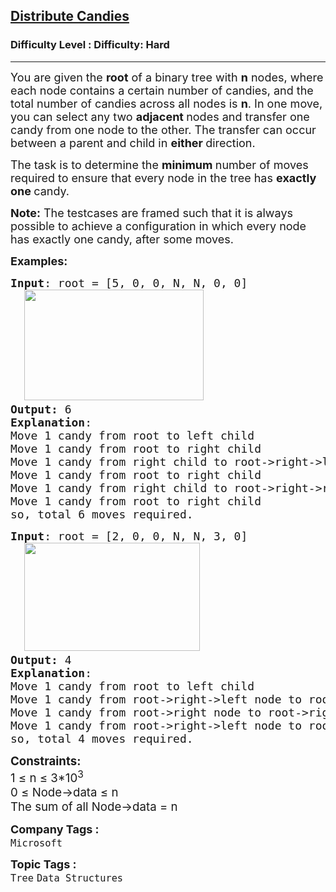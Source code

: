 <h2><a href="https://www.geeksforgeeks.org/problems/distribute-candies-in-a-binary-tree/1?_gl=1*1g8ut84*_up*MQ..*_gs*MQ..&gclid=Cj0KCQjwyvfDBhDYARIsAItzbZEUVqAjcnvymEvoGVKyy-AzxWQHIm3YSU8o4k6HrQB4mABTk2El1-kaAsSOEALw_wcB&gbraid=0AAAAAC9yBkDG2XR0ViHst6xOZZ5uidrTw">Distribute Candies</a></h2><h3>Difficulty Level : Difficulty: Hard</h3><hr><div class="problems_problem_content__Xm_eO"><p><span style="font-size: 18px;">You are given the <strong>root</strong> of a binary tree with <strong>n</strong> nodes, where each node contains a certain number of candies, and the total number of candies across all nodes is <strong>n</strong>. In one move, you can select any two <strong>adjacent </strong>nodes and transfer one candy from one node to the other. The transfer can occur between a parent and child in <strong>either </strong>direction.</span></p>
<p><span style="font-size: 18px;">The task is to determine the <strong>minimum </strong>number of moves required to ensure that every node in the tree has <strong>exactly</strong> <strong>one </strong>candy.</span></p>
<p><span style="font-size: 18px;"><strong>Note:</strong> The testcases are framed such that it is always possible to achieve a configuration in which every node has exactly one candy, after some moves.</span></p>
<p><span style="font-size: 18px;"><strong>Examples:</strong></span></p>
<pre><span style="font-size: 18px;"><strong>Input</strong>: root = [5, 0, 0, N, N, 0, 0]<br>  <img src="https://media.geeksforgeeks.org/img-practice/prod/addEditProblem/912840/Web/Other/blobid0_1759751405.jpg" width="287" height="177"><br><strong>Output: </strong>6</span><br><span style="font-size: 18px;"><strong style="font-size: 18px;">Explanation</strong><span style="font-size: 18px;">:<br>Move 1 candy from root to left child
Move 1 candy from root to right child
Move 1 candy from right child to root-&gt;right-&gt;left node
Move 1 candy from root to right child
Move 1 candy from right child to root-&gt;right-&gt;right node
Move 1 candy from root to right child<br></span></span><span style="font-size: 18px;"><span style="font-size: 18px;">so, total 6 moves required.</span></span></pre>
<pre><span style="font-size: 18px;"><strong>Input</strong>: root = [2, 0, 0, N, N, 3, 0]<br>  <img src="https://media.geeksforgeeks.org/img-practice/prod/addEditProblem/912840/Web/Other/blobid1_1759751720.jpg" width="281" height="173"><br><strong>Output: </strong>4</span><br><span style="font-size: 18px;"><strong style="font-size: 18px;">Explanation</strong><span style="font-size: 18px;">:<br>Move 1 candy from root to left child
Move 1 candy from root-&gt;right-&gt;left node to root-&gt;right node
Move 1 candy from root-&gt;right node to root-&gt;right-&gt;right node
Move 1 candy from root-&gt;right-&gt;left node to root-&gt;right node<br>so, total 4 moves required.</span></span></pre>
<div><span style="font-size: 14pt;"><strong>Constraints:<br></strong>1&nbsp;<span style="font-family: -apple-system, BlinkMacSystemFont, 'Segoe UI', Roboto, Oxygen, Ubuntu, Cantarell, 'Open Sans', 'Helvetica Neue', sans-serif;">≤</span><span style="font-family: -apple-system, BlinkMacSystemFont, 'Segoe UI', Roboto, Oxygen, Ubuntu, Cantarell, 'Open Sans', 'Helvetica Neue', sans-serif;">&nbsp;n&nbsp;</span><span style="font-family: -apple-system, BlinkMacSystemFont, 'Segoe UI', Roboto, Oxygen, Ubuntu, Cantarell, 'Open Sans', 'Helvetica Neue', sans-serif;">≤ 3*10<sup>3</sup></span><sup style="font-family: -apple-system, BlinkMacSystemFont, 'Segoe UI', Roboto, Oxygen, Ubuntu, Cantarell, 'Open Sans', 'Helvetica Neue', sans-serif;"><br></sup>0&nbsp;<span style="font-family: -apple-system, BlinkMacSystemFont, 'Segoe UI', Roboto, Oxygen, Ubuntu, Cantarell, 'Open Sans', 'Helvetica Neue', sans-serif;">≤ </span><span style="font-family: -apple-system, BlinkMacSystemFont, 'Segoe UI', Roboto, Oxygen, Ubuntu, Cantarell, 'Open Sans', 'Helvetica Neue', sans-serif;">Node-&gt;data</span><span style="font-family: -apple-system, BlinkMacSystemFont, 'Segoe UI', Roboto, Oxygen, Ubuntu, Cantarell, 'Open Sans', 'Helvetica Neue', sans-serif;">&nbsp;</span><span style="font-family: -apple-system, BlinkMacSystemFont, 'Segoe UI', Roboto, Oxygen, Ubuntu, Cantarell, 'Open Sans', 'Helvetica Neue', sans-serif;">≤</span><span style="font-family: -apple-system, BlinkMacSystemFont, 'Segoe UI', Roboto, Oxygen, Ubuntu, Cantarell, 'Open Sans', 'Helvetica Neue', sans-serif;">&nbsp;n<br></span>The sum of all Node-&gt;data = n</span></div></div><p><span style=font-size:18px><strong>Company Tags : </strong><br><code>Microsoft</code>&nbsp;<br><p><span style=font-size:18px><strong>Topic Tags : </strong><br><code>Tree</code>&nbsp;<code>Data Structures</code>&nbsp;